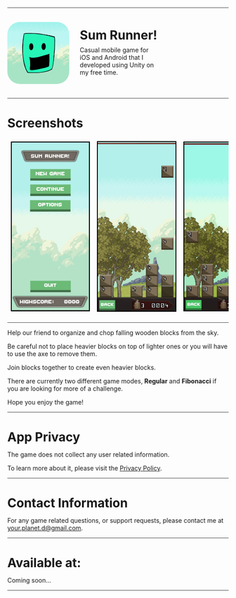 <style>
  .games__sumrunner__summary-container {
    display: flex;
    align-items: center;
    width: 80%;
    margin: 2rem 0;
  }

  .games__sumrunner__summary-screenshots-container {
    display: flex;
    align-items: center;
    width: 100%;
    margin: 1rem 0;
    overflow-x: scroll
  }

  .games__sumrunner__summary-icon {
    width: 35%;
    border-radius: 20%;
  }

  .games__sumrunner__summary-screenshot {
    width: 35%;
    margin: 0.5rem;
    border: 2px solid black;
    max-height: 28rem;
  }

  .games__sumrunner__summary-content {
    width: 45%;
    margin: 0.8rem;
    margin-left: 1.5rem;
    align-self: flex-start;
  }

  .games__sumrunner__summary-container h1 {
    margin: 0;
    margin-bottom: 0.5rem;
  }

  .games__sumrunner__summary-hr {
    color: lightgrey;
    opacity: 0.8;
  }

  .games__sumrunner__summary-badges-container {
    display: flex;
    justify-content: center;
  }

  @media (max-width: 950px) {
    .games__sumrunner__summary-content {
      width: 100%;
    }
  }
</style>

<br />
<hr class="games__sumrunner__summary-hr" />

<div class="games__sumrunner__summary-container">
  <img class="games__sumrunner__summary-icon" src="/images/sum-runner-icon.png" alt="game-image" />
  <div class="games__sumrunner__summary-content">
    <h1>Sum Runner!</h1>
    Casual mobile game for iOS and Android that I developed using Unity on my free time.
  </div>
</div>

<hr class="games__sumrunner__summary-hr" />

<h1 style="margin-bottom: 0.5rem;">Screenshots</h1>
<div class="games__sumrunner__summary-screenshots-container">
  <img class="games__sumrunner__summary-screenshot" src="/images/sum-runner-menu.png" alt="game-image" />
  <img class="games__sumrunner__summary-screenshot" src="/images/sum-runner-game.png" alt="game-image" />
  <img class="games__sumrunner__summary-screenshot" src="/images/sum-runner.gif" alt="game-image" />
  <img class="games__sumrunner__summary-screenshot" src="/images/sum-runner-options.png" alt="game-image" />
</div>

<hr class="games__sumrunner__summary-hr" />

Help our friend to organize and chop falling wooden blocks from the sky.

Be careful not to place heavier blocks on top of lighter ones or you will have to use the axe to remove them.

Join blocks together to create even heavier blocks.

There are currently two different game modes, **Regular** and **Fibonacci** if you are looking for more of a challenge.

Hope you enjoy the game!

<hr class="games__sumrunner__summary-hr" />

<h1 style="margin-bottom: 0.5rem;">App Privacy</h1>

The game does not collect any user related information.

To learn more about it, please visit the <a href="https://docs.google.com/document/d/1pXawspKUs4U0TfP8ddLXXJx-vP4leDhkGEqSUTmsyzQ/edit?usp=sharing" target="_blank">Privacy Policy</a>.

<hr class="games__sumrunner__summary-hr" />

<h1 style="margin-bottom: 0.5rem;">Contact Information</h1>

For any game related questions, or support requests, please contact me at <a href="mailto:your.planet.d@gmail.com">your.planet.d@gmail.com</a>.

<hr class="games__sumrunner__summary-hr" />

<h1 style="margin-bottom: 0rem;">Available at:</h1>

Coming soon...

<!-- <div class="games__sumrunner__summary-badges-container">
  <a href="#" style="align-self: center;">
    <img src="/images/app-store-badge.png" />
  </a>
  <a href="#">
    <img src="/images/google-play-badge.png" />
  </a>
</div> -->

<hr class="games__sumrunner__summary-hr" />
<br />

